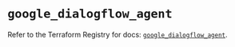 # `google_dialogflow_agent`

Refer to the Terraform Registry for docs: [`google_dialogflow_agent`](https://registry.terraform.io/providers/hashicorp/google/6.15.0/docs/resources/dialogflow_agent).
